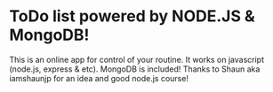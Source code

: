 # ToDo list powered by NODE.JS & MongoDB!

This is an online app for control of your routine.
It works on javascript (node.js, express & etc).
MongoDB is included!
Thanks to Shaun aka iamshaunjp for an idea and good node.js course! 
